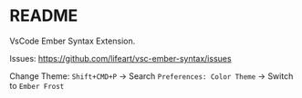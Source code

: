 # README
VsCode Ember Syntax Extension.

Issues: https://github.com/lifeart/vsc-ember-syntax/issues

Change Theme: `Shift+CMD+P` -> Search `Preferences: Color Theme` -> Switch to `Ember Frost`
